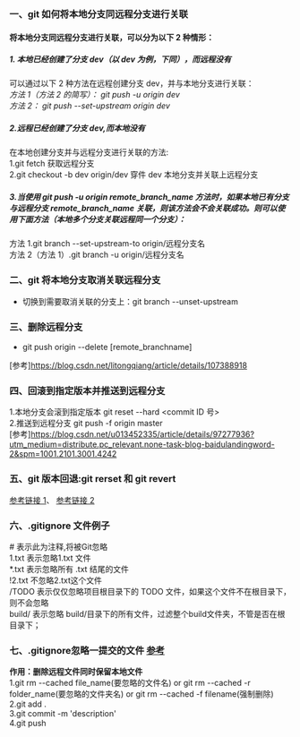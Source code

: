 ### 一、git 如何将本地分支同远程分支进行关联

#### 将本地分支同远程分支进行关联，可以分为以下 2 种情形：

##### 1. 本地已经创建了分支 dev（以 dev 为例，下同），而远程没有

可以通过以下 2 种方法在远程创建分支 dev，并与本地分支进行关联：  
_方法 1（方法 2 的简写）： git push -u origin dev_  
_方法 2： git push --set-upstream origin dev_

##### 2.远程已经创建了分支 dev,而本地没有

在本地创建分支并与远程分支进行关联的方法:  
 1.git fetch 获取远程分支  
 2.git checkout -b dev origin/dev 穿件 dev 本地分支并关联上远程分支

##### 3.当使用 git push -u origin remote_branch_name 方法时，如果本地已有分支与远程分支 remote_branch_name 关联，则该方法会不会关联成功。则可以使用下面方法（本地多个分支关联远程同一个分支）：

方法 1.git branch --set-upstream-to origin/远程分支名  
方法 2（方法 1）.git branch -u origin/远程分支名

### 二、git 将本地分支取消关联远程分支

-   切换到需要取消关联的分支上：git branch --unset-upstream

### 三、删除远程分支

-   git push origin --delete [remote_branchname]

[参考]https://blog.csdn.net/litongqiang/article/details/107388918

### 四、回滚到指定版本并推送到远程分支

1.本地分支会滚到指定版本 git reset --hard <commit ID 号>  
2.推送到远程分支 git push -f origin master  
[参考]https://blog.csdn.net/u013452335/article/details/97277936?utm_medium=distribute.pc_relevant.none-task-blog-baidulandingword-2&spm=1001.2101.3001.4242

### 五、git 版本回退:git rerset 和 git revert

[参考链接 1](https://github.com/includeios/document/issues/12)、
[参考链接 2](https://includeios.github.io/archives/)

### 六、.gitignore 文件例子
\# 表示此为注释,将被Git忽略  
1.txt     表示忽略1.txt 文件  
*.txt    表示忽略所有 .txt 结尾的文件  
!2.txt  不忽略2.txt这个文件  
/TODO  表示仅仅忽略项目根目录下的 TODO 文件，如果这个文件不在根目录下，则不会忽略  
build/   表示忽略 build/目录下的所有文件，过滤整个build文件夹，不管是否在根目录下；

### 七、.gitignore忽略一提交的文件 [参考](https://www.cnblogs.com/zqifa/p/git-rm-1.html)
**作用：删除远程文件同时保留本地文件**  
1.git rm --cached file_name(要忽略的文件名) or git rm --cached -r folder_name(要忽略的文件夹名) or git rm --cached -f filename(强制删除)  
2.git add .  
3.git commit -m 'description'   
4.git push  